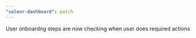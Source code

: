```yaml
---
"saleor-dashboard": patch
---
```


User onboardng steps are now checking when user does required actions

